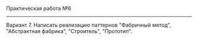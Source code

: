 Практическая работа №6
___
Вариант 7. Написать реализацию паттернов "Фабричный метод", "Абстрактная фабрика", "Строитель", "Прототип".